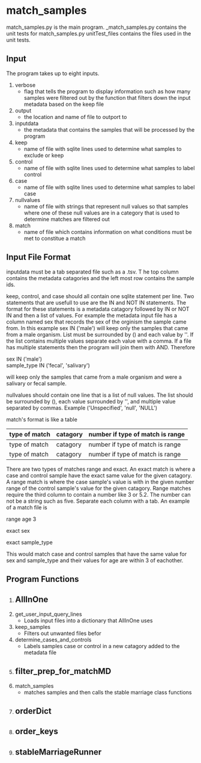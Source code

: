 # match_samples
match_samples.py is the main program. _match_samples.py contains the unit tests for match_samples.py
unitTest_files contains the files used in the unit tests.

## Input 
The program takes up to eight inputs. 

1. verbose 
   - flag that tells the program to display information such as how many samples were filtered out by the function that filters down the input metadata based on the keep file
2. output 
   - the location and name of file to outport to
3. inputdata 
   - the metadata that contains the samples that will be processed by the program
4. keep 
   - name of file with sqlite lines used to determine what samples to exclude or keep
5. control 
   - name of file with sqlite lines used to determine what samples to label control
6. case 
   - name of file with sqlite lines used to determine what samples to label case
7. nullvalues 
   - name of file with strings that represent null values so that samples where one of these null values are in a category that is used to determine matches are filtered out
8. match 
   - name of file which contains information on what conditions must be met to constitue a match

## Input File Format
inputdata must be a tab separated file such as a .tsv. T
he top column contains the metadata catagories and the left most row contains the sample ids.

keep, control, and case should all contain one sqlite statement per line. 
Two statements that are usefull to use are the IN and NOT IN statements. 
The format for these statements is a metadata catagory followed by IN or NOT IN and then a list of values. 
For example the metadata input file has a column named sex that records the sex of the orginism the sample came from.
In this example sex IN ('male') will keep only the samples that came from a male organism. 
List must be surrounded by () and each value by ''. 
If the list contains multiple values separate each value with a comma. 
If a file has multiple statements then the program will join them with AND.
Therefore 

sex IN ('male')  
sample_type IN ('fecal', 'salivary') 

will keep only the samples that came from a male organism and were a salivary or fecal sample.

nullvalues should contain one line that is a list of null values. 
The list should be surrounded by (), each value surrounded by '', and multiple value separated by commas.
Example ('Unspecified', 'null', 'NULL')

match's format is like a table 

| type of match | catagory | number if type of match is range |
|-|-|-|
| type of match |  catagory | number if type of match is range |
| type of match | catagory | number if type of match is range |

There are two types of matches range and exact. 
An exact match is where a case and control sample have the exact same value for the given catagory.
A range match is where the case sample's value is with in the given number range of the control sample's value for the given catagory.
Range matches require the third column to contain a number like 3 or 5.2. The number can not be a string such as five.
Separate each column with a tab. An example of a match file is

range    age    3

exact    sex

exact    sample_type

This would match case and control samples that have the same value for sex and sample_type and their values for age are within 3 of eachother. 

## Program Functions

1. AllInOne
   -
2. get_user_input_query_lines
   - Loads input files into a dictionary that AllInOne uses
3. keep_samples
   - Filters out unwanted files befor 
4. determine_cases_and_controls
   - Labels samples case or control in a new catagory added to the metadata file
5. filter_prep_for_matchMD
   -
6. match_samples
   - matches samples and then calls the stable marriage class functions
7. orderDict
   -
8. order_keys
   -
9. stableMarriageRunner
   -


